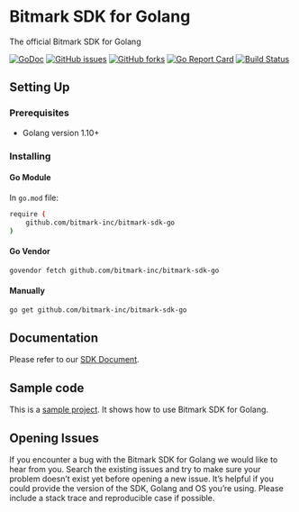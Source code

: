 # Bitmark SDK for Golang
The official Bitmark SDK for Golang

[![GoDoc](https://godoc.org/github.com/bitmark-inc/bitmark-sdk-go/plugins?status.svg)](https://godoc.org/github.com/bitmark-inc/bitmark-sdk-go/)
[![GitHub issues](https://img.shields.io/github/issues/bitmark-inc/bitmark-sdk-go.svg)](https://github.com/bitmark-inc/bitmark-sdk-go/issues)
[![GitHub forks](https://img.shields.io/github/forks/bitmark-inc/bitmark-sdk-go.svg)](https://github.com/bitmark-inc/bitmark-sdk-go/network)
[![Go Report Card](https://goreportcard.com/badge/github.com/bitmark-inc/bitmark-sdk-go)](https://goreportcard.com/report/github.com/bitmark-inc/bitmark-sdk-go)
[![Build Status](https://travis-ci.org/bitmark-inc/bitmark-sdk-go.svg?branch=master)](https://travis-ci.org/bitmark-inc/bitmark-sdk-go)

## Setting Up

### Prerequisites

- Golang version 1.10+

### Installing

#### Go Module

In `go.mod` file:
```sh
require (
	github.com/bitmark-inc/bitmark-sdk-go
)
```

#### Go Vendor
```sh
govendor fetch github.com/bitmark-inc/bitmark-sdk-go
```

#### Manually
```sh
go get github.com/bitmark-inc/bitmark-sdk-go
```

## Documentation

Please refer to our [SDK Document](https://sdk-docs.bitmark.com/).


## Sample code
This is a [sample project](sample/). It shows how to use Bitmark SDK for Golang.

## Opening Issues
If you encounter a bug with the Bitmark SDK for Golang we would like to hear from you. Search the existing issues and try to make sure your problem doesn’t exist yet before opening a new issue. It’s helpful if you could provide the version of the SDK, Golang and OS you’re using. Please include a stack trace and reproducible case if possible.
